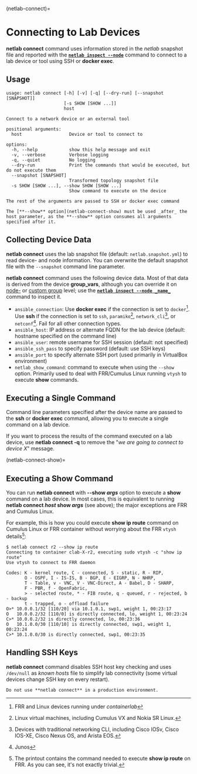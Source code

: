 (netlab-connect)=
# Connecting to Lab Devices

**netlab connect** command uses information stored in the _netlab_ snapshot file and reported with the **[`netlab inspect --node`](inspect.md)** command to connect to a lab device or tool using SSH or **docker exec**.

## Usage

```text
usage: netlab connect [-h] [-v] [-q] [--dry-run] [--snapshot [SNAPSHOT]]
                      [-s SHOW [SHOW ...]]
                      host

Connect to a network device or an external tool

positional arguments:
  host                  Device or tool to connect to

options:
  -h, --help            show this help message and exit
  -v, --verbose         Verbose logging
  -q, --quiet           No logging
  --dry-run             Print the commands that would be executed, but do not execute them
  --snapshot [SNAPSHOT]
                        Transformed topology snapshot file
  -s SHOW [SHOW ...], --show SHOW [SHOW ...]
                        Show command to execute on the device

The rest of the arguments are passed to SSH or docker exec command
```

```{tip}
The [**‌--show** option](netlab-connect-show) must be used _after_ the host parameter, as the **‌--show** option consumes all arguments specified after it.
```

## Collecting Device Data

**netlab connect** uses the lab snapshot file (default: `netlab.snapshot.yml`) to read device- and node information. You can overwrite the default snapshot file with the `--snapshot` command line parameter.

**netlab connect** command uses the following device data. Most of that data is derived from the device **group_vars**, although you can override it on [node-](node-ansible-data) or [custom group](group-node-data) level; use the **[`netlab inspect --node _name_`](inspect.md)** command to inspect it.

* `ansible_connection`: Use **docker exec** if the connection is set to `docker`[^cd]. Use **ssh** if the connection is set to `ssh`, `paramiko`[^cp], `network_cli`[^cc], or `netconf`[^cn]. Fail for all other connection types.
* `ansible_host`: IP address or alternate FQDN for the lab device (default: hostname specified on the command line)
* `ansible_user`: remote username for SSH session (default: not specified)
* `ansible_ssh_pass` to specify password (default: use SSH keys)
* `ansible_port` to specify alternate SSH port (used primarily in VirtualBox environment)
* `netlab_show_command`: command to execute when using the `--show` option. Primarily used to deal with FRR/Cumulus Linux running `vtysh` to execute **show** commands.

[^cd]: FRR and Linux devices running under _containerlab_

[^cc]: Devices with traditional networking CLI, including Cisco IOSv, Cisco IOS-XE, Cisco Nexus OS, and Arista EOS.

[^cp]: Linux virtual machines, including Cumulus VX and Nokia SR Linux.

[^cn]: Junos

## Executing a Single Command

Command line parameters specified after the device name are passed to the **ssh** or **docker exec** command, allowing you to execute a single command on a lab device.

If you want to process the results of the command executed on a lab device, use **netlab connect -q** to remove the "_we are going to connect to device X_" message.

(netlab-connect-show)=
## Executing a Show Command

You can run **netlab connect** with **--show *args*** option to execute a **show** command on a lab device. In most cases, this is equivalent to running **netlab connect _host_ show _args_** (see above); the major exceptions are FRR and Cumulus Linux.

For example, this is how you could execute **show ip route** command on Cumulus Linux or FRR container without worrying about the FRR `vtysh` details[^PCTC]:

[^PCTC]: The printout contains the command needed to execute **show ip route** on FRR. As you can see, it's not exactly trivial.

```
$ netlab connect r2 --show ip route
Connecting to container clab-X-r2, executing sudo vtysh -c "show ip route"
Use vtysh to connect to FRR daemon

Codes: K - kernel route, C - connected, S - static, R - RIP,
       O - OSPF, I - IS-IS, B - BGP, E - EIGRP, N - NHRP,
       T - Table, v - VNC, V - VNC-Direct, A - Babel, D - SHARP,
       F - PBR, f - OpenFabric,
       > - selected route, * - FIB route, q - queued, r - rejected, b - backup
       t - trapped, o - offload failure
O>* 10.0.0.1/32 [110/20] via 10.1.0.1, swp1, weight 1, 00:23:17
O   10.0.0.2/32 [110/0] is directly connected, lo, weight 1, 00:23:24
C>* 10.0.0.2/32 is directly connected, lo, 00:23:36
O   10.1.0.0/30 [110/10] is directly connected, swp1, weight 1, 00:23:24
C>* 10.1.0.0/30 is directly connected, swp1, 00:23:35
```

## Handling SSH Keys

**netlab connect** command disables SSH host key checking and uses `/dev/null` as _known hosts_ file to simplify lab connectivity (some virtual devices change SSH key on every restart).

```{warning}
Do not use **netlab connect** in a production environment.
```
